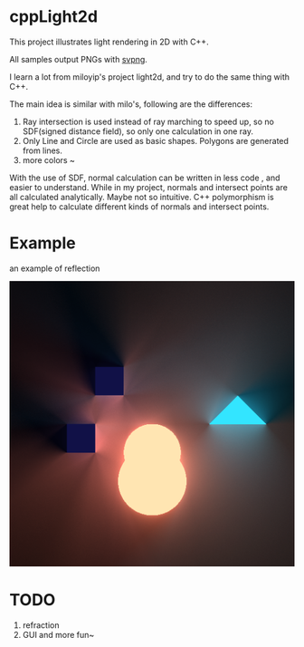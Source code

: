 # cppLight2d

This project illustrates light rendering in 2D with C++.

All samples output PNGs with [svpng](https://github.com/miloyip/svpng).

I learn a lot from miloyip's project light2d, and try to do the same thing with C++.

The main idea is similar with milo's, following are the differences:

1. Ray intersection is used instead of ray marching to speed up, so no SDF(signed distance field), so only one calculation in one ray.
2. Only Line and Circle are used as basic shapes. Polygons are generated from lines.
3. more colors ~ 

With the use of SDF, normal calculation can be written in less code , and easier to understand. 
While in my project, normals and intersect points are all calculated analytically. Maybe not so intuitive.
C++ polymorphism is great help to calculate different kinds of normals and intersect points.

# Example
an example of reflection

![](reflect.png)


# TODO
1. refraction
2. GUI and more fun~
